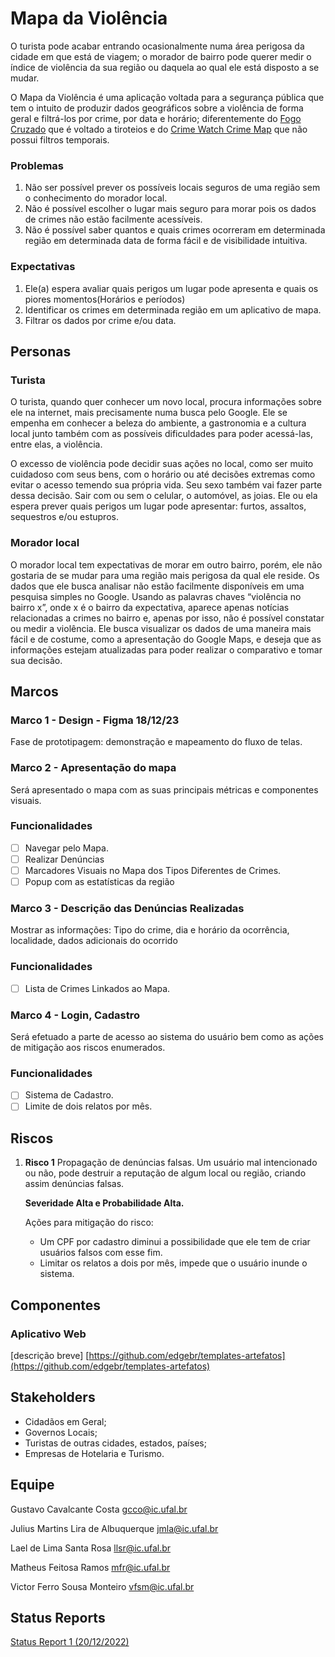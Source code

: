 # Mapa da Violência

O turista pode acabar entrando ocasionalmente numa área perigosa da cidade em que está de viagem; o morador de bairro pode querer medir o índice de violência da sua região ou daquela ao qual ele está disposto a se mudar. 

O Mapa da Violência é uma aplicação voltada para a segurança pública que tem o intuito de produzir dados geográficos sobre a violência de forma geral e filtrá-los por crime, por data e horário; diferentemente do [Fogo Cruzado](https://fogocruzado.org.br/) que é voltado a tiroteios e do [Crime Watch Crime Map](https://play.google.com/store/apps/details?id=com.fullersoftware.crime&hl=pt_BR&gl=US) que não possui filtros temporais.

### Problemas

1. Não ser possível prever os possíveis locais seguros de uma região sem o conhecimento do morador local.
2. Não é possível escolher o lugar mais seguro para morar pois os dados de crimes não estão facilmente acessíveis.
3. Não é possível saber quantos e quais crimes ocorreram em determinada região em determinada data de forma fácil e de visibilidade intuitiva.

### Expectativas

1. Ele(a) espera avaliar quais perigos um lugar pode apresenta e quais os piores momentos(Horários e períodos)
2. Identificar os crimes em determinada região em um aplicativo de mapa.
3. Filtrar os dados por crime e/ou data.

## Personas

### Turista

O turista, quando quer conhecer um novo local, procura informações sobre ele na internet, mais precisamente numa busca pelo Google. Ele se empenha em conhecer a beleza do ambiente, a gastronomia e a cultura local junto também com as possíveis dificuldades para poder acessá-las, entre elas, a violência. 

O excesso de violência pode decidir suas ações no local, como ser muito cuidadoso com seus bens, com o horário ou até decisões extremas como evitar o acesso temendo sua própria vida. Seu sexo também vai fazer parte dessa decisão. Sair com ou sem o celular, o automóvel, as joias. Ele ou ela espera prever quais perigos um lugar pode apresentar: furtos, assaltos, sequestros e/ou estupros.

### Morador local

O morador local tem expectativas de morar em outro bairro, porém, ele não gostaria de se mudar para uma região mais perigosa da qual ele reside. Os dados que ele busca analisar não estão facilmente disponíveis em uma pesquisa simples no Google. Usando as palavras chaves “violência no bairro x”, onde x é o bairro da expectativa, aparece apenas notícias relacionadas a crimes no bairro e, apenas por isso, não é possível constatar ou medir a violência. Ele busca visualizar os dados de uma maneira mais fácil e de costume, como a apresentação do Google Maps, e deseja que as informações estejam atualizadas para poder realizar o comparativo e tomar sua decisão.

## Marcos

### Marco 1 - Design - Figma 18/12/23

Fase de prototipagem: demonstração e mapeamento do fluxo de telas.

### Marco 2 - Apresentação do mapa  

Será apresentado o mapa com as suas principais métricas e componentes visuais.

### Funcionalidades

- [ ] Navegar pelo Mapa.
- [ ] Realizar Denúncias
- [ ] Marcadores Visuais no Mapa dos Tipos Diferentes de Crimes.
- [ ] Popup com as estatísticas da região

### Marco 3 - Descrição das Denúncias Realizadas  

Mostrar as informações: Tipo do crime, dia e horário da ocorrência, localidade, dados adicionais do ocorrido

### Funcionalidades

- [ ] Lista de Crimes Linkados ao Mapa.
      
### Marco 4 - Login, Cadastro

Será efetuado a parte de acesso ao sistema do usuário bem como as ações de mitigação aos riscos enumerados.

### Funcionalidades

- [ ] Sistema de Cadastro.
- [ ]  Limite de dois relatos por mês.

## Riscos

1. **Risco 1** Propagação de denúncias falsas. Um usuário mal intencionado ou não, pode destruir a reputação de algum local ou região, criando assim denúncias falsas.
    
    **Severidade Alta e Probabilidade Alta.**
    
    Ações para mitigação do risco:
    
    - Um CPF por cadastro diminui a possibilidade que ele tem de criar usuários falsos com esse fim.
    - Limitar os relatos a dois por mês, impede que o usuário inunde o sistema.

## Componentes

### Aplicativo Web

[descrição breve]
[https://github.com/edgebr/templates-artefatos](https://github.com/edgebr/templates-artefatos)

## Stakeholders

- Cidadãos em Geral;
- Governos Locais;
- Turistas de outras cidades, estados, países;
- Empresas de Hotelaria e Turismo.

## Equipe

Gustavo Cavalcante Costa
[gcco@ic.ufal.br](mailto:gcco@ic.ufal.br)

Julius Martins Lira de Albuquerque
[jmla@ic.ufal.br](mailto:jmla@ic.ufal.br)

Lael de Lima Santa Rosa
[llsr@ic.ufal.br](mailto:llsr@ic.ufal.br)

Matheus Feitosa Ramos
[mfr@ic.ufal.br](mailto:mfr@ic.ufal.br)

Victor Ferro Sousa Monteiro
[vfsm@ic.ufal.br](mailto:vfsm@ic.ufal.br)

## Status Reports

[Status Report 1 (20/12/2022)](https://www.notion.so/status_report_1.md)
